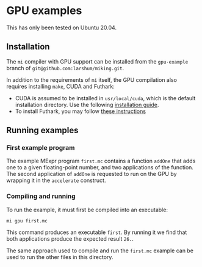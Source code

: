 # GPU examples

This has only been tested on Ubuntu 20.04.

## Installation

The `mi` compiler with GPU support can be installed from the `gpu-example`
branch of `git@github.com:larshum/miking.git`.

In addition to the requirements of `mi` itself, the GPU compilation also
requires installing `make`, CUDA and Futhark:
* CUDA is assumed to be installed in `usr/local/cuda`, which is the default
installation directory. Use the following [installation guide](https://docs.nvidia.com/cuda/cuda-installation-guide-linux/index.html).
* To install Futhark, you may follow [these instructions](https://futhark.readthedocs.io/en/stable/installation.html)

## Running examples

### First example program

The example MExpr program `first.mc` contains a function `addOne` that adds one
to a given floating-point number, and two applications of the function. The
second application of `addOne` is requested to run on the GPU by wrapping it in
the `accelerate` construct.

### Compiling and running

To run the example, it must first be compiled into an executable:
```
mi gpu first.mc
```

This command produces an executable `first`. By running it we find that both
applications produce the expected result `26.`.

The same approach used to compile and run the `first.mc` example can be used 
to run the other files in this directory.
